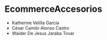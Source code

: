 # EcommerceAccesorios

- Katherine Velilla García
- César Camilo Alonso Castro 
- Waider De Jesus Jaraba Tovar
